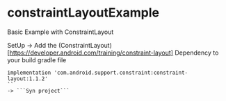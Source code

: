 # constraintLayoutExample
 Basic Example with ConstraintLayout


SetUp
-> Add the (ConstraintLayout)[https://developer.android.com/training/constraint-layout] Dependency to your build gradle file 
```
implementation 'com.android.support.constraint:constraint-layout:1.1.2'
``
-> ```Syn project```
